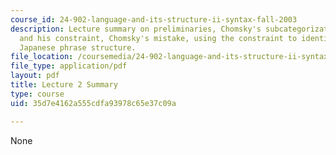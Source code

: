 ```yaml
---
course_id: 24-902-language-and-its-structure-ii-syntax-fall-2003
description: Lecture summary on preliminaries, Chomsky's subcategorization mechanism
  and his constraint, Chomsky's mistake, using the constraint to identify heads, and
  Japanese phrase structure.
file_location: /coursemedia/24-902-language-and-its-structure-ii-syntax-fall-2003/35d7e4162a555cdfa93978c65e37c09a_ln2_3.pdf
file_type: application/pdf
layout: pdf
title: Lecture 2 Summary
type: course
uid: 35d7e4162a555cdfa93978c65e37c09a

---
```

None